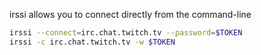 irssi allows you to connect directly from the command-line
```sh
irssi --connect=irc.chat.twitch.tv --password=$TOKEN
irssi -c irc.chat.twitch.tv -w $TOKEN
```